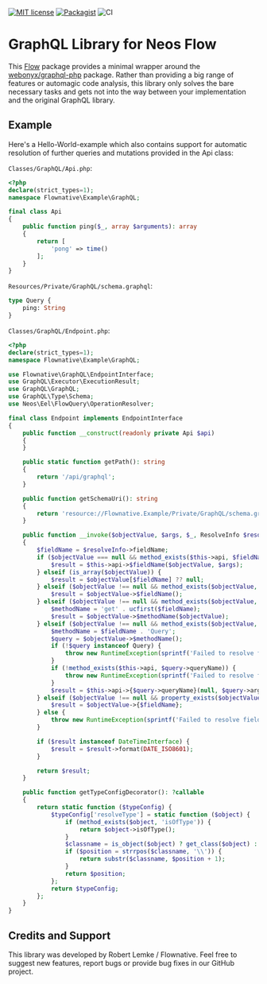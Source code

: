 [![MIT license](http://img.shields.io/badge/license-MIT-brightgreen.svg)](http://opensource.org/licenses/MIT)
[![Packagist](https://img.shields.io/packagist/v/flownative/graphql.svg)](https://packagist.org/packages/flownative/graphql)
![CI](https://github.com/flownative/flow-graphql/workflows/CI/badge.svg?branch=main)

# GraphQL Library for Neos Flow

This [Flow](https://flow.neos.io) package provides a minimal wrapper
around the [webonyx/graphql-php](https://github.com/webonyx/graphql-php)
package. Rather than providing a big range of features or automagic code
analysis, this library only solves the bare necessary tasks and gets not
into the way between your implementation and the original GraphQL
library.

## Example

Here's a Hello-World-example which also contains support for automatic 
resolution of further queries and mutations provided in the Api class: 

`Classes/GraphQL/Api.php`:
```php
<?php
declare(strict_types=1);
namespace Flownative\Example\GraphQL;

final class Api
{
    public function ping($_, array $arguments): array
    {
        return [
            'pong' => time()
        ];
    }
}
```

`Resources/Private/GraphQL/schema.graphql`:
```graphql
type Query {
    ping: String
}
```

`Classes/GraphQL/Endpoint.php`:

```php
<?php
declare(strict_types=1);
namespace Flownative\Example\GraphQL;

use Flownative\GraphQL\EndpointInterface;
use GraphQL\Executor\ExecutionResult;
use GraphQL\GraphQL;
use GraphQL\Type\Schema;
use Neos\Eel\FlowQuery\OperationResolver;

final class Endpoint implements EndpointInterface
{
    public function __construct(readonly private Api $api)
    {
    }

    public static function getPath(): string
    {
        return '/api/graphql';
    }

    public function getSchemaUri(): string
    {
        return 'resource://Flownative.Example/Private/GraphQL/schema.graphql';
    }

    public function __invoke($objectValue, $args, $_, ResolveInfo $resolveInfo): mixed
    {
        $fieldName = $resolveInfo->fieldName;
        if ($objectValue === null && method_exists($this->api, $fieldName)) {
            $result = $this->api->$fieldName($objectValue, $args);
        } elseif (is_array($objectValue)) {
            $result = $objectValue[$fieldName] ?? null;
        } elseif ($objectValue !== null && method_exists($objectValue, $fieldName)) {
            $result = $objectValue->$fieldName();
        } elseif ($objectValue !== null && method_exists($objectValue, 'get' . ucfirst($fieldName))) {
            $methodName = 'get' . ucfirst($fieldName);
            $result = $objectValue->$methodName($objectValue);
        } elseif ($objectValue !== null && method_exists($objectValue, $fieldName . 'Query')) {
            $methodName = $fieldName . 'Query';
            $query = $objectValue->$methodName();
            if (!$query instanceof Query) {
                throw new RuntimeException(sprintf('Failed to resolve field "%s": %s->%s() returned %s, but expected %s', $fieldName, get_class($objectValue), $methodName, get_debug_type($query), Query::class), 1648713012);
            }
            if (!method_exists($this->api, $query->queryName)) {
                throw new RuntimeException(sprintf('Failed to resolve field "%s": %s->%s() returned %s, but %s->%s() does not exist', $fieldName, get_class($objectValue), $methodName, $query->queryName, get_class($this->api), $query->queryName), 1648713106);
            }
            $result = $this->api->{$query->queryName}(null, $query->arguments);
        } elseif ($objectValue !== null && property_exists($objectValue, $fieldName)) {
            $result = $objectValue->{$fieldName};
        } else {
            throw new RuntimeException(sprintf('Failed to resolve field "%s" on subject %s', $fieldName, get_debug_type($objectValue)), 1613477425);
        }

        if ($result instanceof DateTimeInterface) {
            $result = $result->format(DATE_ISO8601);
        }

        return $result;
    }

    public function getTypeConfigDecorator(): ?callable
    {
        return static function ($typeConfig) {
            $typeConfig['resolveType'] = static function ($object) {
                if (method_exists($object, 'isOfType')) {
                    return $object->isOfType();
                }
                $classname = is_object($object) ? get_class($object) : '';
                if ($position = strrpos($classname, '\\')) {
                    return substr($classname, $position + 1);
                }
                return $position;
            };
            return $typeConfig;
        };
    }
}

```

## Credits and Support

This library was developed by Robert Lemke / Flownative. Feel free to
suggest new features, report bugs or provide bug fixes in our GitHub
project.
